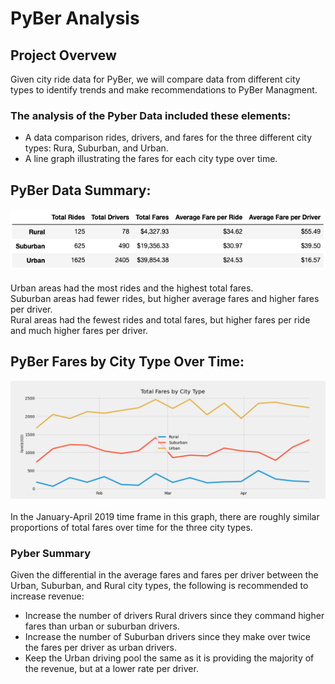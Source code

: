 # PyBer Analysis
<!-- Module 5 - PyBer -->
## Project Overvew
Given city ride data for PyBer, we will compare data from different city types to identify trends and make recommendations to PyBer Managment.
### The analysis of the Pyber Data included these elements:
- A data comparison rides, drivers, and fares for the three different city types:  Rura, Suburban, and Urban.
- A line graph illustrating the fares for each city type over time.

## PyBer Data Summary:
<img src=/analysis/Pyber_Summary_Data.png></img><br>
<br>
Urban areas had the most rides and the highest total fares.<br>
Suburban areas had fewer rides, but higher average fares and higher fares per driver.<br>
Rural areas had the fewest rides and total fares, but higher fares per ride and much higher fares per driver.<br>

## PyBer Fares by City Type Over Time:
<img src=/analysis/PyBer_fare_summary.png></img><br>
<br>
In the January-April 2019 time frame in this graph, there are roughly similar proportions of total fares over time for the three city types.<br>

### Pyber Summary
Given the differential in the average fares and fares per driver between the Urban, Suburban, and Rural city types, the following is recommended to increase revenue:<br>
- Increase the number of drivers Rural drivers since they command higher fares than urban or suburban drivers.<br>
- Increase the number of Suburban drivers since they make over twice the fares per driver as urban drivers.<br>
- Keep the Urban driving pool the same as it is providing the majority of the revenue, but at a lower rate per driver.<br>
